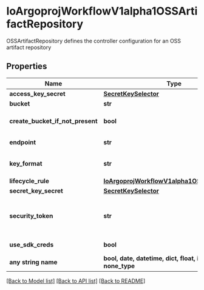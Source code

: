 # IoArgoprojWorkflowV1alpha1OSSArtifactRepository

OSSArtifactRepository defines the controller configuration for an OSS artifact repository

## Properties
Name | Type | Description | Notes
------------ | ------------- | ------------- | -------------
**access_key_secret** | [**SecretKeySelector**](SecretKeySelector.md) |  | [optional] 
**bucket** | **str** | Bucket is the name of the bucket | [optional] 
**create_bucket_if_not_present** | **bool** | CreateBucketIfNotPresent tells the driver to attempt to create the OSS bucket for output artifacts, if it doesn&#39;t exist | [optional] 
**endpoint** | **str** | Endpoint is the hostname of the bucket endpoint | [optional] 
**key_format** | **str** | KeyFormat defines the format of how to store keys and can reference workflow variables. | [optional] 
**lifecycle_rule** | [**IoArgoprojWorkflowV1alpha1OSSLifecycleRule**](IoArgoprojWorkflowV1alpha1OSSLifecycleRule.md) |  | [optional] 
**secret_key_secret** | [**SecretKeySelector**](SecretKeySelector.md) |  | [optional] 
**security_token** | **str** | SecurityToken is the user&#39;s temporary security token. For more details, check out: https://www.alibabacloud.com/help/doc-detail/100624.htm | [optional] 
**use_sdk_creds** | **bool** | UseSDKCreds tells the driver to figure out credentials based on sdk defaults. | [optional] 
**any string name** | **bool, date, datetime, dict, float, int, list, str, none_type** | any string name can be used but the value must be the correct type | [optional]

[[Back to Model list]](../README.md#documentation-for-models) [[Back to API list]](../README.md#documentation-for-api-endpoints) [[Back to README]](../README.md)


